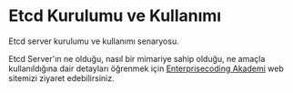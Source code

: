 # Etcd Kurulumu ve Kullanımı
Etcd server kurulumu ve kullanımı senaryosu.

Etcd Server'ın ne olduğu, nasıl bir mimariye sahip olduğu, ne amaçla kullanıldığına dair detayları öğrenmek için [Enterprisecoding Akademi](http://akademi.enterprisecoding.com/) web sitemizi ziyaret edebilirsiniz.